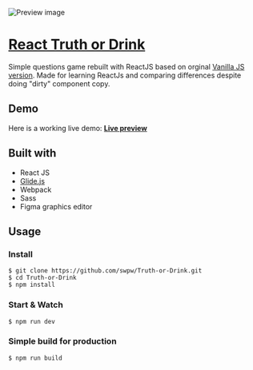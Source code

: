 ![Preview image](https://i.imgur.com/xCgbWWS.png)

# [React Truth or Drink](https://xenodochial-lalande-14bd73.netlify.app/)
Simple questions game rebuilt with ReactJS based on orginal [Vanilla JS version](https://github.com/swpw/Truth-or-Drink). 
Made for learning ReactJs and comparing differences despite doing "dirty" component copy.

## Demo
Here is a working live demo: **[Live preview](https://xenodochial-lalande-14bd73.netlify.app/)**

## Built with
- React JS
- [Glide.js](https://glidejs.com/)
- Webpack
- Sass
- Figma graphics editor

## Usage

### Install
```
$ git clone https://github.com/swpw/Truth-or-Drink.git
$ cd Truth-or-Drink
$ npm install
```

### Start & Watch
```
$ npm run dev
```

### Simple build for production
```
$ npm run build
```
